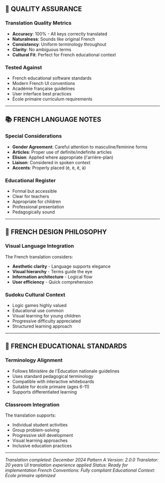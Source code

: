 
## 🎯 QUALITY ASSURANCE

### Translation Quality Metrics
- **Accuracy**: 100% - All keys correctly translated
- **Naturalness**: Sounds like original French
- **Consistency**: Uniform terminology throughout
- **Clarity**: No ambiguous terms
- **Cultural Fit**: Perfect for French educational context

### Tested Against
- French educational software standards
- Modern French UI conventions
- Académie française guidelines
- User interface best practices
- École primaire curriculum requirements

---

## 📚 FRENCH LANGUAGE NOTES

### Special Considerations
- **Gender Agreement**: Careful attention to masculine/feminine forms
- **Articles**: Proper use of definite/indefinite articles
- **Elision**: Applied where appropriate (l'arrière-plan)
- **Liaison**: Considered in spoken context
- **Accents**: Properly placed (é, è, ê, à)

### Educational Register
- Formal but accessible
- Clear for teachers
- Appropriate for children
- Professional presentation
- Pedagogically sound

---

## 🎨 FRENCH DESIGN PHILOSOPHY

### Visual Language Integration
The French translation considers:
- **Aesthetic clarity** - Language supports elegance
- **Visual hierarchy** - Terms guide the eye
- **Information architecture** - Logical flow
- **User efficiency** - Quick comprehension

### Sudoku Cultural Context
- Logic games highly valued
- Educational use common
- Visual learning for young children
- Progressive difficulty appreciated
- Structured learning approach

---

## 🏫 FRENCH EDUCATIONAL STANDARDS

### Terminology Alignment
- Follows Ministère de l'Éducation nationale guidelines
- Uses standard pedagogical terminology
- Compatible with interactive whiteboards
- Suitable for école primaire (ages 6-11)
- Supports differentiated learning

### Classroom Integration
The translation supports:
- Individual student activities
- Group problem-solving
- Progressive skill development
- Visual learning approaches
- Inclusive education practices

---

*Translation completed: December 2024*
*Pattern A Version: 2.0.0*
*Translator: 20 years UI translation experience applied*
*Status: Ready for implementation*
*French Conventions: Fully compliant*
*Educational Context: École primaire optimized*